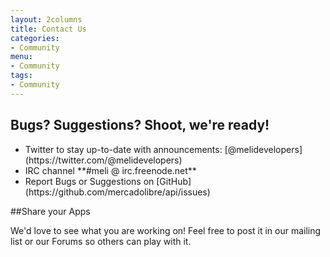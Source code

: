 ```yaml
---
layout: 2columns
title: Contact Us
categories: 
- Community
menu: 
- Community
tags: 
- Community
---
```


## Bugs? Suggestions? Shoot, we're ready!

<ul class="ch-list parameters">
<li>Twitter to stay up-to-date with announcements: [@melidevelopers](https://twitter.com/@melidevelopers)</li>
<li>IRC channel **#meli @ irc.freenode.net**</li>
<li>Report Bugs or Suggestions on [GitHub](https://github.com/mercadolibre/api/issues)</li>
</ul>



##Share your Apps

We'd love to see what you are working on! Feel free to post it in our mailing list or our Forums so others can
play with it.

